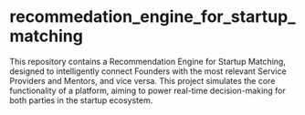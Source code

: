 # recommedation_engine_for_startup_matching
This repository contains a Recommendation Engine for Startup Matching, designed to intelligently connect Founders with the most relevant Service Providers and Mentors, and vice versa. This project simulates the core functionality of a platform, aiming to power real-time decision-making for both parties in the startup ecosystem. 
